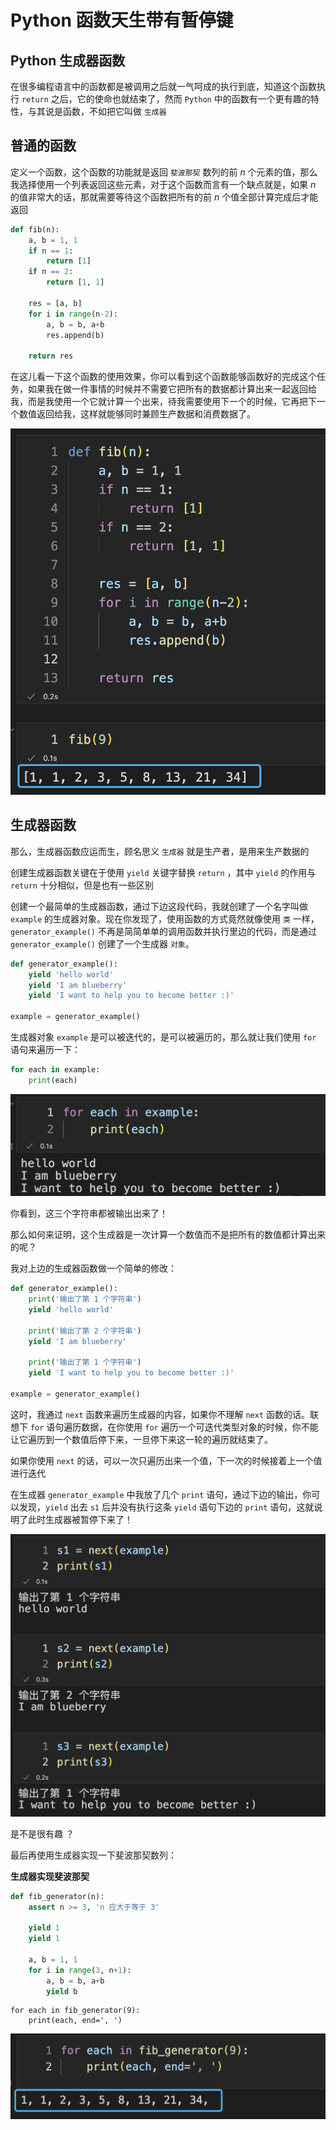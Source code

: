 # Python 函数天生带有暂停键

## Python 生成器函数

在很多编程语言中的函数都是被调用之后就一气呵成的执行到底，知道这个函数执行 `return` 之后，它的使命也就结束了，然而 `Python` 中的函数有一个更有趣的特性，与其说是函数，不如把它叫做 `生成器`

## 普通的函数

定义一个函数，这个函数的功能就是返回 `斐波那契` 数列的前 $n$ 个元素的值，那么我选择使用一个列表返回这些元素，对于这个函数而言有一个缺点就是，如果 $n$ 的值非常大的话，那就需要等待这个函数把所有的前 $n$ 个值全部计算完成后才能返回

```python
def fib(n):
    a, b = 1, 1
    if n == 1:
        return [1]
    if n == 2:
        return [1, 1]

    res = [a, b]
    for i in range(n-2):
        a, b = b, a+b
        res.append(b)
    
    return res
```

在这儿看一下这个函数的使用效果，你可以看到这个函数能够函数好的完成这个任务，如果我在做一件事情的时候并不需要它把所有的数据都计算出来一起返回给我，而是我使用一个它就计算一个出来，待我需要使用下一个的时候，它再把下一个数值返回给我，这样就能够同时兼顾生产数据和消费数据了。

![](content.assets/image-20221206213208853.png)



## 生成器函数

那么，生成器函数应运而生，顾名思义 `生成器` 就是生产者，是用来生产数据的

创建生成器函数关键在于使用 `yield` 关键字替换 `return` ，其中 `yield` 的作用与 `return` 十分相似，但是也有一些区别

创建一个最简单的生成器函数，通过下边这段代码，我就创建了一个名字叫做 `example` 的生成器对象。现在你发现了，使用函数的方式竟然就像使用 `类` 一样，`generator_example()` 不再是简简单单的调用函数并执行里边的代码，而是通过 `generator_example()` 创建了一个生成器 `对象`。

```python
def generator_example():
    yield 'hello world'
    yield 'I am blueberry'
    yield 'I want to help you to become better :)'
    
example = generator_example()
```

生成器对象 `example` 是可以被迭代的，是可以被遍历的，那么就让我们使用 `for` 语句来遍历一下：

```python
for each in example:
    print(each)
```

![](content.assets/image-20221206214854608.png)

你看到，这三个字符串都被输出出来了！

那么如何来证明，这个生成器是一次计算一个数值而不是把所有的数值都计算出来的呢？

我对上边的生成器函数做一个简单的修改：

```python
def generator_example():
    print('输出了第 1 个字符串')
    yield 'hello world'
    
    print('输出了第 2 个字符串')
    yield 'I am blueberry'
    
    print('输出了第 1 个字符串')
    yield 'I want to help you to become better :)'

example = generator_example()
```

这时，我通过 `next` 函数来遍历生成器的内容，如果你不理解 `next` 函数的话。联想下 `for` 语句遍历数据，在你使用 `for` 遍历一个可迭代类型对象的时候，你不能让它遍历到一个数值后停下来，一旦停下来这一轮的遍历就结束了。

如果你使用 `next` 的话，可以一次只遍历出来一个值，下一次的时候接着上一个值进行迭代

在生成器 `generator_example` 中我放了几个 `print` 语句，通过下边的输出，你可以发现，`yield` 出去 `s1` 后并没有执行这条 `yield` 语句下边的 `print` 语句，这就说明了此时生成器被暂停下来了！

![](content.assets/image-20221206215352623.png)

是不是很有趣 ？

最后再使用生成器实现一下斐波那契数列：

**生成器实现斐波那契**

```python
def fib_generator(n):
    assert n >= 3, 'n 应大于等于 3'
    
    yield 1
    yield 1

    a, b = 1, 1
    for i in range(3, n+1):
        a, b = b, a+b
        yield b
```

```
for each in fib_generator(9):
    print(each, end=', ')
```

![](content.assets/image-20221206215952431.png)

